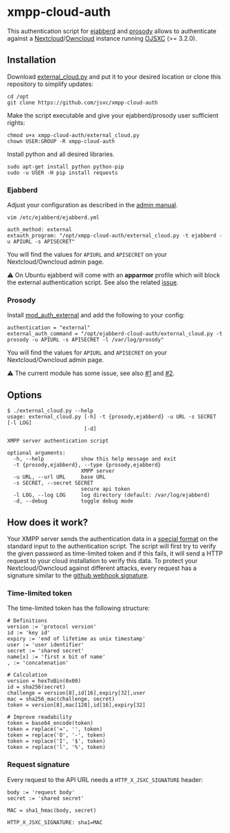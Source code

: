 # xmpp-cloud-auth

This authentication script for [ejabberd](https://www.ejabberd.im) and [prosody](https://prosody.im) allows to authenticate against a
[Nextcloud](https://nextcloud.com)/[Owncloud](https://owncloud.org) instance running [OJSXC](https://www.jsxc.org) (>= 3.2.0).

## Installation
Download [external_cloud.py](https://raw.githubusercontent.com/jsxc/xmpp-cloud-auth/master/external_cloud.py) and
put it to your desired location or clone this repository to simplify updates:
```
cd /opt
git clone https://github.com/jsxc/xmpp-cloud-auth
```

Make the script executable and give your ejabberd/prosody user sufficient rights:
```
chmod u+x xmpp-cloud-auth/external_cloud.py
chown USER:GROUP -R xmpp-cloud-auth
```

Install python and all desired libraries.
```
sudo apt-get install python python-pip
sudo -u USER -H pip install requests
```

### Ejabberd
Adjust your configuration as described in the [admin manual](https://docs.ejabberd.im/admin/configuration/#external-script).

```
vim /etc/ejabberd/ejabberd.yml

auth_method: external
extauth_program: "/opt/xmpp-cloud-auth/external_cloud.py -t ejabberd -u APIURL -s APISECRET"
```
You will find the values for `APIURL` and `APISECRET` on your Nextcloud/Owncloud admin page.

:warning: On Ubuntu ejabberd will come with an **apparmor** profile which will block the external authentication script.
 See also the related [issue](https://github.com/processone/ejabberd/issues/1598).

### Prosody
Install [mod_auth_external](https://modules.prosody.im/mod_auth_external.html) and add the following to your config:
```
authentication = "external"
external_auth_command = "/opt/ejabberd-cloud-auth/external_cloud.py -t prosody -u APIURL -s APISECRET -l /var/log/prosody"
```
You will find the values for `APIURL` and `APISECRET` on your Nextcloud/Owncloud admin page.

:warning: The current module has some issue, see also [#1](https://github.com/jsxc/ejabberd-cloud-auth/issues/1) and [#2](https://github.com/jsxc/ejabberd-cloud-auth/issues/2).

## Options
```
$ ./external_cloud.py --help
usage: external_cloud.py [-h] -t {prosody,ejabberd} -u URL -s SECRET [-l LOG]
                         [-d]

XMPP server authentication script

optional arguments:
  -h, --help            show this help message and exit
  -t {prosody,ejabberd}, --type {prosody,ejabberd}
                        XMPP server
  -u URL, --url URL     base URL
  -s SECRET, --secret SECRET
                        secure api token
  -l LOG, --log LOG     log directory (default: /var/log/ejabberd)
  -d, --debug           toggle debug mode
```

## How does it work?
Your XMPP server sends the authentication data in a [special format](https://www.ejabberd.im/files/doc/dev.html#htoc9) on the standard input to the authentication script. The script will first try to verify the given password as time-limited token and if this fails, it will send a HTTP request to your cloud installation to verify this data. To protect your Nextcloud/Owncloud against different attacks, every request has a signature similar to the  [github webhook signature]( https://developer.github.com/webhooks/securing/).

### Time-limited token
The time-limited token has the following structure:
```
# Definitions
version := 'protocol version'
id := 'key id'
expiry := 'end of lifetime as unix timestamp'
user := 'user identifier'
secret := 'shared secret'
name[x] := 'first x bit of name'
, := 'concatenation'

# Calculation
version = hexToBin(0x00)
id = sha256(secret)
challenge = version[8],id[16],expiry[32],user
mac = sha256_mac(challenge, secret)
token = version[8],mac[128],id[16],expiry[32]

# Improve readability
token = base64_encode(token)
token = replace('=', '', token)
token = replace('O', '-', token)
token = replace('I', '$', token)
token = replace('l', '%', token)
```

### Request signature
Every request to the API URL needs a `HTTP_X_JSXC_SIGNATURE` header:
```
body := 'request body'
secret := 'shared secret'

MAC = sha1_hmac(body, secret)

HTTP_X_JSXC_SIGNATURE: sha1=MAC
```

